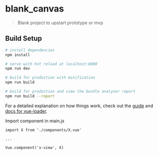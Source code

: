 # blank_canvas

> Blank project to upstart prototype or mvp

## Build Setup

``` bash
# install dependencies
npm install

# serve with hot reload at localhost:8080
npm run dev

# build for production with minification
npm run build

# build for production and view the bundle analyzer report
npm run build --report
```

For a detailed explanation on how things work, check out the [guide](http://vuejs-templates.github.io/webpack/) and [docs for vue-loader](http://vuejs.github.io/vue-loader).


Import component in main.js

```
import X from './components/X.vue'

...

Vue.component('x-view', X)
```